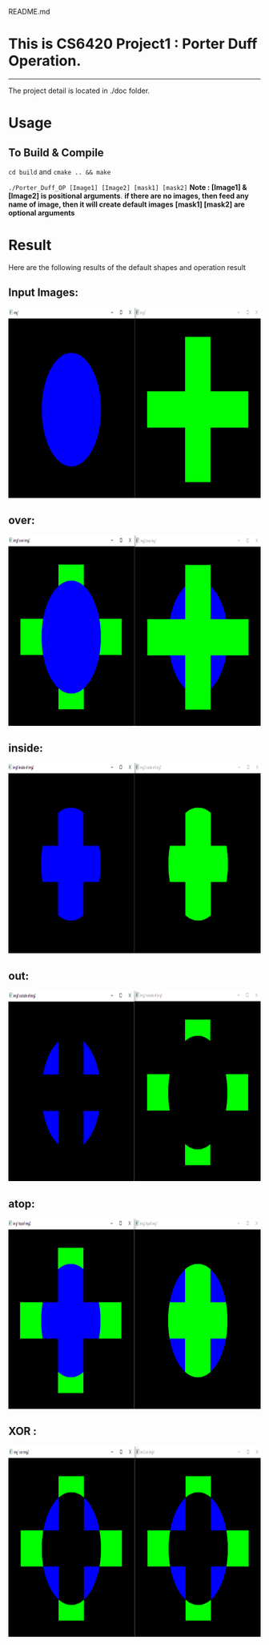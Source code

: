 README.md

# This is CS6420 Project1 : Porter Duff Operation.
---

The project detail is located in ./doc folder.

# Usage
## To Build & Compile
`cd build` and `cmake .. && make `

`./Porter_Duff_OP [Image1] [Image2] [mask1] [mask2]`
**Note : [Image1] & [Image2] is positional arguments**.
**if there are no images, then feed any name of image, then it will create default images**
**[mask1] [mask2] are optional arguments**

# Result
Here are the following results of the default shapes and operation result
## Input Images:
<p align="center">
  <img src="./image/Input_image.PNG" width="800" height="380" >
</p>

## over:
<p align="center">
  <img src="./image/over.PNG" width="800" height="380" >
</p>

## inside:
<p align="center">
  <img src="./image/inside.PNG" width="800" height="380" >
</p>

## out:
<p align="center">
  <img src="./image/outside.PNG" width="800" height="380" >
</p>

## atop:
<p align="center">
  <img src="./image/atop.PNG" width="800" height="380" >
</p>

## XOR :
<p align="center">
  <img src="./image/xor.PNG" width="800" height="380" >
</p>
